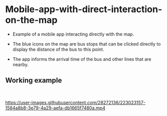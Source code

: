 # Mobile-app-with-direct-interaction-on-the-map

- Example of a mobile app interacting directly with the map.

- The blue icons on the map are bus stops that can be clicked directly to display the distance of the bus to this point.

- The app informs the arrival time of the bus and other lines that are nearby.

<h2>Working example</h2>
<br>

https://user-images.githubusercontent.com/28272136/223023157-1584a8b8-3e79-4a29-aefa-db1665f7480a.mp4

